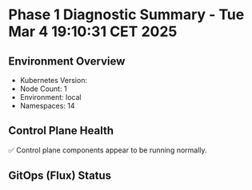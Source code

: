 # Phase 1 Diagnostic Summary - Tue Mar  4 19:10:31 CET 2025

## Environment Overview

- Kubernetes Version: 
- Node Count: 1
- Environment: local
- Namespaces: 14

## Control Plane Health

✅ Control plane components appear to be running normally.

## GitOps (Flux) Status

